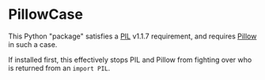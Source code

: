 # PillowCase

This Python "package" satisfies a [PIL][PIL] v1.1.7 requirement, and requires [Pillow][Pillow] in such a case.

If installed first, this effectively stops PIL and Pillow from fighting over who is returned from an `import PIL`.

[PIL]: http://www.pythonware.com/products/pil/
[Pillow]: http://python-imaging.github.io/
